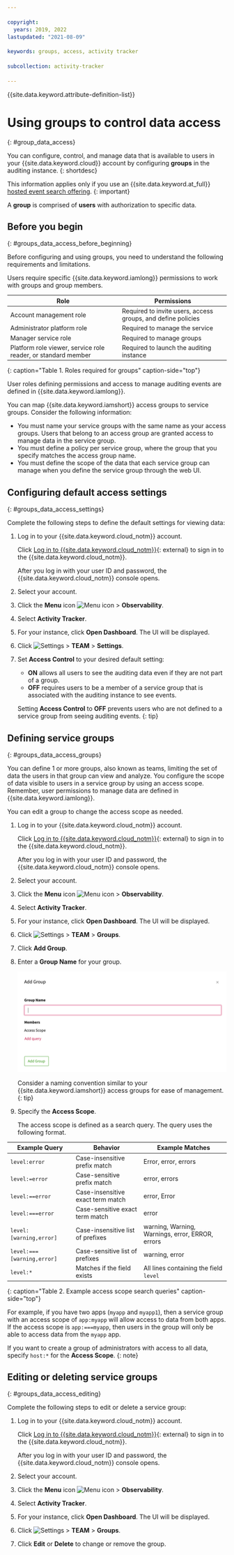 ```yaml
---

copyright:
  years: 2019, 2022
lastupdated: "2021-08-09"

keywords: groups, access, activity tracker

subcollection: activity-tracker

---
```


{{site.data.keyword.attribute-definition-list}}

# Using groups to control data access
{: #group_data_access}

You can configure, control, and manage data that is available to users in your {{site.data.keyword.cloud}} account by configuring **groups** in the auditing instance. 
{: shortdesc}

This information applies only if you use an {{site.data.keyword.at_full}} [hosted event search offering](/docs/activity-tracker?topic=activity-tracker-service_plan).
{: important}

A **group** is comprised of **users** with authorization to specific data.


## Before you begin
{: #groups_data_access_before_beginning}

Before configuring and using groups, you need to understand the following requirements and limitations.

Users require specific {{site.data.keyword.iamlong}} permissions to work with groups and group members.

Role                                                               | Permissions
-------------------------------------------------------------------|------------------------------------------------
Account management role                                            | Required to invite users, access groups, and define policies
Administrator platform role                                        | Required to manage the service
Manager service role                                               | Required to manage groups
Platform role viewer, service role reader, or standard member      | Required to launch the auditing instance
{: caption="Table 1. Roles required for groups" caption-side="top"} 

User roles defining permissions and access to manage auditing events are defined in {{site.data.keyword.iamlong}}.  

You can map {{site.data.keyword.iamshort}} access groups to service groups. Consider the following information:
- You must name your service groups with the same name as your access groups. Users that belong to an access group are granted access to manage data in the service group.
- You must define a policy per service group, where the group that you specify matches the access group name. 
- You must define the scope of the data that each service group can manage when you define the service group through the web UI.



## Configuring default access settings
{: #groups_data_access_settings}

Complete the following steps to define the default settings for viewing data:

1. Log in to your {{site.data.keyword.cloud_notm}} account.

   Click [Log in to {{site.data.keyword.cloud_notm}}](https://cloud.ibm.com/login){: external} to sign in to the {{site.data.keyword.cloud_notm}}.

   After you log in with your user ID and password, the {{site.data.keyword.cloud_notm}} console opens.

2. Select your account.

3. Click the **Menu** icon ![Menu icon](../../icons/icon_hamburger.svg) &gt; **Observability**. 

4. Select **Activity Tracker**.

5. For your instance, click **Open Dashboard**. The UI will be displayed.

6. Click ![**Settings**](/images/config.png "Settings icon") &gt; **TEAM** &gt; **Settings**.

7. Set **Access Control** to your desired default setting:

   * **ON** allows all users to see the auditing data even if they are not part of a group.
   * **OFF** requires users to be a member of a service group that is associated with the auditing instance to see events.

   Setting **Access Control** to **OFF** prevents users who are not defined to a service group from seeing auditing events.
   {: tip}

## Defining service groups
{: #groups_data_access_groups}

You can define 1 or more groups, also known as teams, limiting the set of data the users in that group can view and analyze. You configure the scope of data visible to users in a service group by using an access scope.  Remember, user permissions to manage data are defined in {{site.data.keyword.iamlong}}.

You can edit a group to change the access scope as needed.

1. Log in to your {{site.data.keyword.cloud_notm}} account.

   Click [Log in to {{site.data.keyword.cloud_notm}}](https://cloud.ibm.com/login){: external} to sign in to the {{site.data.keyword.cloud_notm}}.

   After you log in with your user ID and password, the {{site.data.keyword.cloud_notm}} console opens.

2. Select your account.

3. Click the **Menu** icon ![Menu icon](../../icons/icon_hamburger.svg) &gt; **Observability**. 

4. Select **Activity Tracker**.

5. For your instance, click **Open Dashboard**. The UI will be displayed.

6. Click ![**Settings**](/images/config.png "Settings icon") &gt; **TEAM** &gt; **Groups**.

7. Click **Add Group**.

8. Enter a **Group Name** for your group.

   ![Add Group](/images/addgroup.png)

   Consider a naming convention similar to your {{site.data.keyword.iamshort}} access groups for ease of management.
   {: tip}

9. Specify the **Access Scope**.

   The access scope is defined as a search query.  The query uses the following format.

Example Query              | Behavior                          | Example Matches
---------------------------|-----------------------------------|-------------------------------------------------
`level:error`              | Case-insensitive prefix match     | Error, error, errors
`level:=error`             | Case-sensitive prefix match       | error, errors
`level:==error`            | Case-insensitive exact term match | error, Error
`level:===error`           | Case-sensitive exact term match   | error
`level:[warning,error]`    | Case-insensitive list of prefixes | warning, Warning, Warnings, error, ERROR, errors
`level:===[warning,error]` | Case-sensitive list of prefixes   | warning, error
`level:*`                  | Matches if the field exists       | All lines containing the field `level`
{: caption="Table 2. Example access scope search queries" caption-side="top"} 

For example, if you have two apps (`myapp` and `myapp1`), then a service group with an access scope of  `app:myapp` will allow access to data from both apps. If the access scope is `app:===myapp`, then users in the group will only be able to access data from the `myapp` app. 

If you want to create a group of administrators with access to all data, specify `host:*` for the  **Access Scope**.
{: note}

## Editing or deleting service groups
{: #groups_data_access_editing}

Complete the following steps to edit or delete a service group:

1. Log in to your {{site.data.keyword.cloud_notm}} account.

   Click [Log in to {{site.data.keyword.cloud_notm}}](https://cloud.ibm.com/login){: external} to sign in to the {{site.data.keyword.cloud_notm}}.

   After you log in with your user ID and password, the {{site.data.keyword.cloud_notm}} console opens.

2. Select your account.

3. Click the **Menu** icon ![Menu icon](../../icons/icon_hamburger.svg) &gt; **Observability**. 

4. Select **Activity Tracker**.

5. For your instance, click **Open Dashboard**. The UI will be displayed.

6. Click ![**Settings**](/images/config.png "Settings icon") &gt; **TEAM** &gt; **Groups**.

7. Click **Edit** or **Delete** to change or remove the group.



